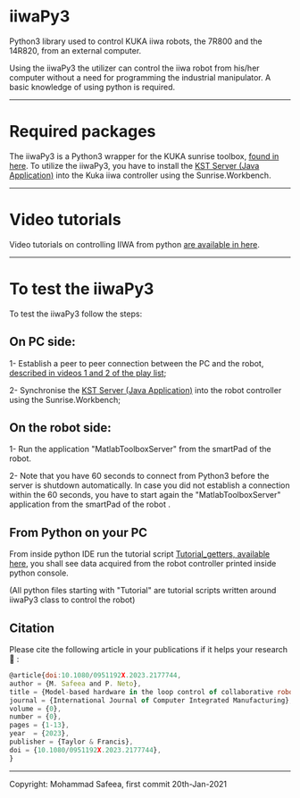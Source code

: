 

# iiwaPy3

Python3 library used to control KUKA iiwa robots, the 7R800 and the 14R820, from an external computer.

Using the iiwaPy3 the utilizer can control the iiwa robot from his/her computer without a need for programming the industrial manipulator.
A basic knowledge of using python is required.


--------------------------------------

# Required packages

The iiwaPy3 is a Python3 wrapper for the KUKA sunrise toolbox, [found in here](https://github.com/Modi1987/KST-Kuka-Sunrise-Toolbox).
To utilize the iiwaPy3, you have to install the [KST Server (Java Application)](https://github.com/Modi1987/KST-Kuka-Sunrise-Toolbox/tree/master/KUKA_Sunrise_server_source_code) into the Kuka iiwa controller using the Sunrise.Workbench.


--------------------------------------

# Video tutorials

Video tutorials on controlling IIWA from python [are available in here](https://www.youtube.com/watch?v=QkUe8JIs63A&list=PLz558OYgHuZdRoxkqQ-M9LOdksZnEWbKq&index=2&t=0s).


--------------------------------------

# To test the iiwaPy3

To test the iiwaPy3 follow the steps:

## On PC side:
1- Establish a peer to peer connection between the PC and the robot, [described in videos 1 and 2 of the play list](https://www.youtube.com/playlist?list=PLz558OYgHuZd-Gc2-OryITKEXefAmrvae);

2- Synchronise the [KST Server (Java Application)](https://github.com/Modi1987/KST-Kuka-Sunrise-Toolbox/tree/master/KUKA_Sunrise_server_source_code) into the robot controller using the Sunrise.Workbench;

## On the robot side:
1- Run the application "MatlabToolboxServer" from the smartPad of the robot.

2- Note that you have 60 seconds to connect from Python3 before the server is shutdown automatically. In case you did not establish a connection within the 60 seconds, you have to start again the "MatlabToolboxServer" application from the smartPad of the robot .

## From Python on your PC
From inside python IDE run the tutorial script [Tutorial_getters, available here](https://github.com/Modi1987/iiwaPy/blob/master/python_client/Tutorial_getters.py), you shall see data acquired from the robot controller printed inside python console.

(All python files starting with "Tutorial" are tutorial scripts written around iiwaPy3 class to control the robot)


## Citation
Please cite the following article in your publications if it helps your research 🙏 :

```javascript
@article{doi:10.1080/0951192X.2023.2177744,
author = {M. Safeea and P. Neto},
title = {Model-based hardware in the loop control of collaborative robots: Simulink and Python based interfaces},
journal = {International Journal of Computer Integrated Manufacturing},
volume = {0},
number = {0},
pages = {1-13},
year  = {2023},
publisher = {Taylor & Francis},
doi = {10.1080/0951192X.2023.2177744},
}
```
--------------------------------------

Copyright: Mohammad Safeea, first commit 20th-Jan-2021

